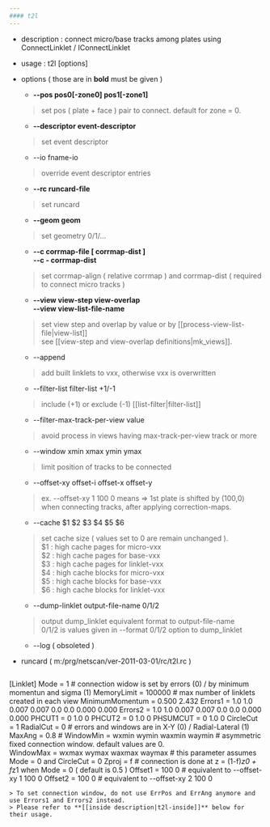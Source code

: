 ```yaml
---
#### t2l
---
```


+ description :  connect micro/base tracks among plates using ConnectLinklet / IConnectLinklet
+ usage : t2l [options]
+ options ( those are in **bold** must be given )

  - **--pos pos0[-zone0] pos1[-zone1]**
  > set pos ( plate + face ) pair to connect. default for zone = 0.  

  - **--descriptor event-descriptor**
  > set event descriptor  

  - --io fname-io
  > override event descriptor entries  

  - **--rc runcard-file**
  > set runcard  

  - **--geom geom**
  > set geometry 0/1/...  

  - **--c corrmap-file [ corrmap-dist ]**  
    **--c - corrmap-dist**
  > set corrmap-align ( relative corrmap ) and corrmap-dist ( required to connect micro tracks )  

  - **--view view-step view-overlap**  
    **--view view-list-file-name**
  > set view step and overlap by value or by [[process-view-list-file|view-list]]  
  > see [[view-step and view-overlap definitions|mk_views]].  

  - --append
  > add built linklets to vxx, otherwise vxx is overwritten  

  - --filter-list filter-list +1/-1
  > include (+1) or exclude (-1) [[list-filter|filter-list]]  

  - --filter-max-track-per-view value
  > avoid process in views having max-track-per-view track or more  

  - --window xmin xmax ymin ymax
  > limit position of tracks to be connected  

  - --offset-xy offset-i offset-x offset-y
  > ex. --offset-xy 1 100 0 means &rArr; 1st plate is shifted by (100,0) when connecting tracks, after applying correction-maps.  

  - --cache $1 $2 $3 $4 $5 $6
  > set cache size ( values set to 0 are remain unchanged ).  
  > $1 : high cache pages for micro-vxx  
  > $2 : high cache pages for base-vxx  
  > $3 : high cache pages for linklet-vxx  
  > $4 : high cache blocks for micro-vxx  
  > $5 : high cache blocks for base-vxx  
  > $6 : high cache blocks for linklet-vxx  

  - --dump-linklet output-file-name 0/1/2
  > output dump_linklet equivalent format to  output-file-name  
  > 0/1/2 is values given in --format 0/1/2 option to dump_linklet  
  
  - --log ( obsoleted )
  >  

+ runcard ( m:/prg/netscan/ver-2011-03-01/rc/t2l.rc )
  ```
[Linklet]
Mode        = 1         # connection widow is set by errors (0) / by minimum momentun and sigma (1)
MemoryLimit = 100000    # max number of linklets created in each view
MinimumMomentum = 0.500 2.432
Errors1     = 1.0 1.0 0.007 0.007 0.0 0.0 0.000 0.000
Errors2     = 1.0 1.0 0.007 0.007 0.0 0.0 0.000 0.000
PHCUT1      = 0 1.0 0
PHCUT2      = 0 1.0 0
PHSUMCUT    = 0 1.0 0
CircleCut   = 1
RadialCut   = 0     # errors and windows are in X-Y (0) / Radial-Lateral (1)
MaxAng      = 0.8   # 
WindowMin   = wxmin wymin waxmin waymin # asymmetric fixed connection window. default values are 0.  
WindowMax   = wxmax wymax waxmax waymax # this parameter assumes Mode = 0 and CircleCut = 0
Zproj       = f     # connection is done at z = (1-f)*z0 + f*z1 when Mode = 0 ( default is 0.5 )
Offset1     = 100 0 # equivalent to --offset-xy 1 100 0
Offset2     = 100 0 # equivalent to --offset-xy 2 100 0
  ```
  > To set connection window, do not use ErrPos and ErrAng anymore and use Errors1 and Errors2 instead.  
  > Please refer to **[[inside description|t2l-inside]]** below for their usage. 

